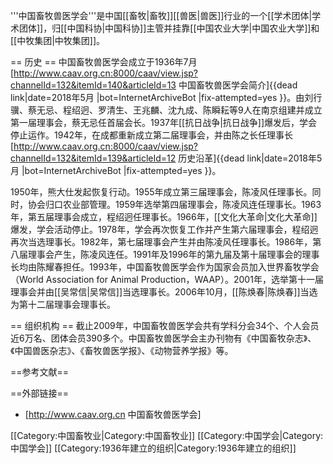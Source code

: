 '''中国畜牧兽医学会'''是中国[[畜牧|畜牧]][[兽医|兽医]]行业的一个[[学术团体|学术团体]]，归[[中国科协|中国科协]]主管并挂靠[[中国农业大学|中国农业大学]]和[[中牧集团|中牧集团]]。

== 历史 ==
中国畜牧兽医学会成立于1936年7月<ref>[http://www.caav.org.cn:8000/caav/view.jsp?channelId=132&itemId=140&articleId=13 中国畜牧兽医学会简介]{{dead link|date=2018年5月 |bot=InternetArchiveBot |fix-attempted=yes }}</ref>。由刘行骥、蔡无忌、程绍迥、罗清生、王兆麟、沈九成、陈瞬耘等9人在南京组建并成立第一届理事会，蔡无忌任首届会长。1937年[[抗日战争|抗日战争]]爆发后，学会停止运作。1942年，在成都重新成立第二届理事会，并由陈之长任理事长<ref>[http://www.caav.org.cn:8000/caav/view.jsp?channelId=132&itemId=139&articleId=12 历史沿革]{{dead link|date=2018年5月 |bot=InternetArchiveBot |fix-attempted=yes }}</ref>。

1950年，熊大仕发起恢复行动。1955年成立第三届理事会，陈凌风任理事长。同时，协会归口农业部管理。1959年选举第四届理事会，陈凌风连任理事长。1963年，第五届理事会成立，程绍迥任理事长。1966年，[[文化大革命|文化大革命]]爆发，学会活动停止。1978年，学会再次恢复工作并产生第六届理事会，程绍迥再次当选理事长。1982年，第七届理事会产生并由陈凌风任理事长。1986年，第八届理事会产生，陈凌风连任。1991年及1996年的第九届及第十届理事会的理事长均由陈耀春担任。1993年，中国畜牧兽医学会作为国家会员加入世界畜牧学会（World Association for Animal Production，WAAP）。2001年，选举第十一届理事会并由[[吴常信|吴常信]]当选理事长。2006年10月，[[陈焕春|陈焕春]]当选为第十二届理事会理事长。

== 组织机构 ==
截止2009年，中国畜牧兽医学会共有学科分会34个、个人会员近6万名、团体会员390多个。中国畜牧兽医学会主办刊物有《中国畜牧杂志》、《中国兽医杂志》、《畜牧兽医学报》、《动物营养学报》等。

==参考文献==
<div class="references-small">
<references />
</div>

==外部链接==
* [http://www.caav.org.cn 中国畜牧兽医学会]

[[Category:中国畜牧业|Category:中国畜牧业]]
[[Category:中国学会|Category:中国学会]]
[[Category:1936年建立的组织|Category:1936年建立的组织]]